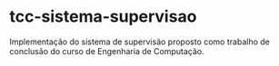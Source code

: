 # tcc-sistema-supervisao
 Implementação do sistema de supervisão proposto como trabalho de conclusão do curso de Engenharia de Computação.
